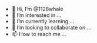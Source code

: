 - 👋 Hi, I’m @1128whale
- 👀 I’m interested in ...
- 🌱 I’m currently learning ...
- 💞️ I’m looking to collaborate on ...
- 📫 How to reach me ...

<!---
1128whale/1128whale is a ✨ special ✨ repository because its `README.md` (this file) appears on your GitHub profile.
You can click the Preview link to take a look at your changes.
--->

